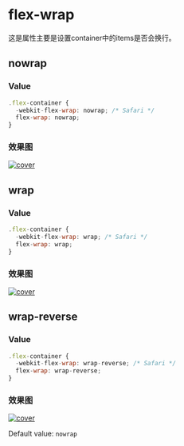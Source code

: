 # flex-wrap
这是属性主要是设置container中的items是否会换行。

## nowrap
### Value

```JavaScript
.flex-container {
  -webkit-flex-wrap: nowrap; /* Safari */
  flex-wrap: nowrap;
}
```

### 效果图
[![cover](http://ojp7xe8x3.bkt.clouddn.com/flexbox-flex-wrap-nowrap.jpg)](http://ojp7xe8x3.bkt.clouddn.com/flexbox-flex-wrap-nowrap.jpg)

## wrap
### Value

```JavaScript
.flex-container {
  -webkit-flex-wrap: wrap; /* Safari */
  flex-wrap: wrap;
}
```

### 效果图
[![cover](http://ojp7xe8x3.bkt.clouddn.com/flexbox-flex-wrap-wrap.jpg)](http://ojp7xe8x3.bkt.clouddn.com/flexbox-flex-wrap-wrap.jpg)



## wrap-reverse
### Value

```JavaScript
.flex-container {
  -webkit-flex-wrap: wrap-reverse; /* Safari */
  flex-wrap: wrap-reverse;
}
```

### 效果图
[![cover](http://ojp7xe8x3.bkt.clouddn.com/flexbox-flex-wrap-wrap-reverse.jpg)](http://ojp7xe8x3.bkt.clouddn.com/flexbox-flex-wrap-wrap-reverse.jpg)


Default value: `nowrap`
